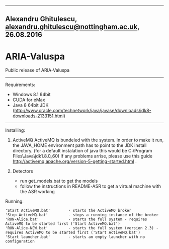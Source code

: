 -------------------------------------------------
Alexandru Ghitulescu, <alexandru.ghitulescu@nottingham.ac.uk>, 26.08.2016
-------------------------------------------------

# ARIA-Valuspa

Public release of ARIA-Valuspa

------------------------------------

Requirements:
 - Windows 8.1 64bit
 - CUDA for eMax
 - Java 8 64bit JDK (http://www.oracle.com/technetwork/java/javase/downloads/jdk8-downloads-2133151.html)
 
 
------------------------------------

Installing:

1. ActiveMQ
	ActiveMQ is bundeled with the system. In order to make it run, the JAVA_HOME environment path has to point to the JDK install directory.
	(for a default instalation of java this would be C:\Program Files\Java\jdk1.8.0_60)
	If any problems arrise, please use this guide http://activemq.apache.org/version-5-getting-started.html .
	
2. Detectors
	- run get_models.bat to get the models
	- follow the instructions in README-ASR to get a virtual machine with the ASR working

Running:

	'Start ActiveMQ.bat'        - starts the ActiveMQ broker
	'Stop ActiveMQ.bat'         - stops a running instance of the broker
	'RUN-Alice.bat'             - starts the full system - requires ActiveMQ to be started first ('Start ActiveMQ.bat')
	'RUN-Alice-NEW.bat'         - starts the full system (version 2.3) - requires ActiveMQ to be started first ('Start ActiveMQ.bat')
	'Start launcher.bat'        - starts an empty launcher with no configuration
